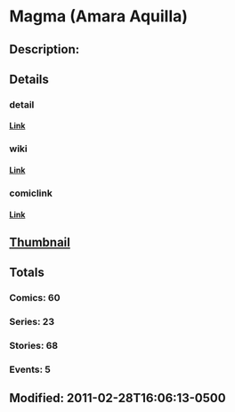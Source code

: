 # Magma (Amara Aquilla)
## Description: 
## Details
### detail
#### [Link](http://marvel.com/characters/1328/magma?utm_campaign=apiRef&utm_source=225578a89fc76f3d20fbffda5d17a88d)
### wiki
#### [Link](http://marvel.com/universe/Magma_%28Amara_Aquilla%29?utm_campaign=apiRef&utm_source=225578a89fc76f3d20fbffda5d17a88d)
### comiclink
#### [Link](http://marvel.com/comics/characters/1009416/magma_amara_aquilla?utm_campaign=apiRef&utm_source=225578a89fc76f3d20fbffda5d17a88d)
## [Thumbnail](http://i.annihil.us/u/prod/marvel/i/mg/9/20/4c003d55e4ce8.jpg)
## Totals
### Comics: 60
### Series: 23
### Stories: 68
### Events: 5
## Modified: 2011-02-28T16:06:13-0500